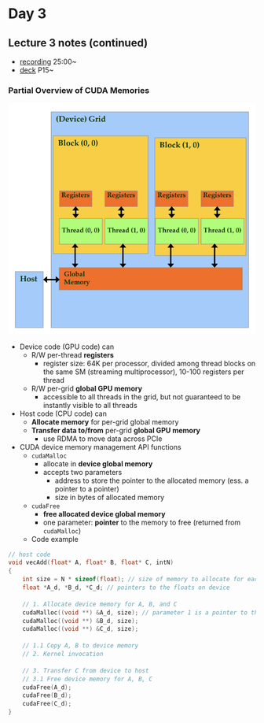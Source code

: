 # Day 3

## Lecture 3 notes (continued)

- [recording](https://mediaspace.illinois.edu/media/t/1_joyw26bq) 25:00~
- [deck](https://lumetta.web.engr.illinois.edu/408-Sum24/slide-copies/ece408-lecture2-CUDA-introduction-Sum24.pdf) P15~

### Partial Overview of CUDA Memories

![partial overview of GPU memory](media/GPU_mem.png)
- Device code (GPU code) can
  - R/W per-thread **registers**
    - register size: 64K per processor, divided among thread blocks on the same SM (streaming multiprocessor), 10-100 registers per thread
  - R/W per-grid **global GPU memory**
    - accessible to all threads in the grid, but not guaranteed to be instantly visible to all threads
- Host code (CPU code) can
  - **Allocate memory** for per-grid global memory
  - **Transfer data to/from** per-grid **global GPU memory** 
    - use RDMA to move data across PCIe
- CUDA device memory management API functions
  - `cudaMalloc`
    - allocate in **device global memory**
    - accepts two parameters
      - address to store the pointer to the allocated memory (ess. a pointer to a pointer)
      - size in bytes of allocated memory
  - `cudaFree`
    - **free allocated device global memory**
    - one parameter: **pointer** to the memory to free (returned from `cudaMalloc`)
  - Code example
```c
// host code
void vecAdd(float* A, float* B, float* C, intN)
{
    int size = N * sizeof(float); // size of memory to allocate for each float 
    float *A_d, *B_d, *C_d; // pointers to the floats on device

    // 1. Allocate device memory for A, B, and C
    cudaMalloc((void **) &A_d, size); // parameter 1 is a pointer to the pointer that points to the device memory
    cudaMalloc((void **) &B_d, size);
    cudaMalloc((void **) &C_d, size);

    // 1.1 Copy A, B to device memory
    // 2. Kernel invocation

    // 3. Transfer C from device to host
    // 3.1 Free device memory for A, B, C
    cudaFree(A_d);
    cudaFree(B_d);
    cudaFree(C_d);
}